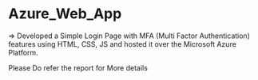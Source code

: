 # Azure_Web_App

=> Developed a Simple Login Page with MFA (Multi Factor Authentication) features using HTML, CSS, JS and hosted it over the Microsoft Azure Platform.

Please Do refer the report for More details
